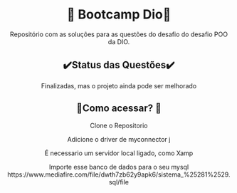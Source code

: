 <h1 align="center">🌄 Bootcamp Dio🌄</h1>
<p align="center">Repositório com as soluções para as questões do desafio do desafio POO da DIO.</p>
<h2 align="center">✔️Status das Questões✔️</h2>
<p align="center">Finalizadas, mas o projeto ainda pode ser melhorado</p>
<h2 align="center">📃Como acessar? 📃</h2>
<p align="center">Clone o Repositorio</p>
<p align="center">Adicione o driver de myconnector j</p>
<p align="center">É necessario um servidor local ligado, como Xamp</p>
<p align="center">Importe esse banco de dados para o seu mysql https://www.mediafire.com/file/dwth7zb62y9apk6/sistema_%25281%2529.sql/file</p>
